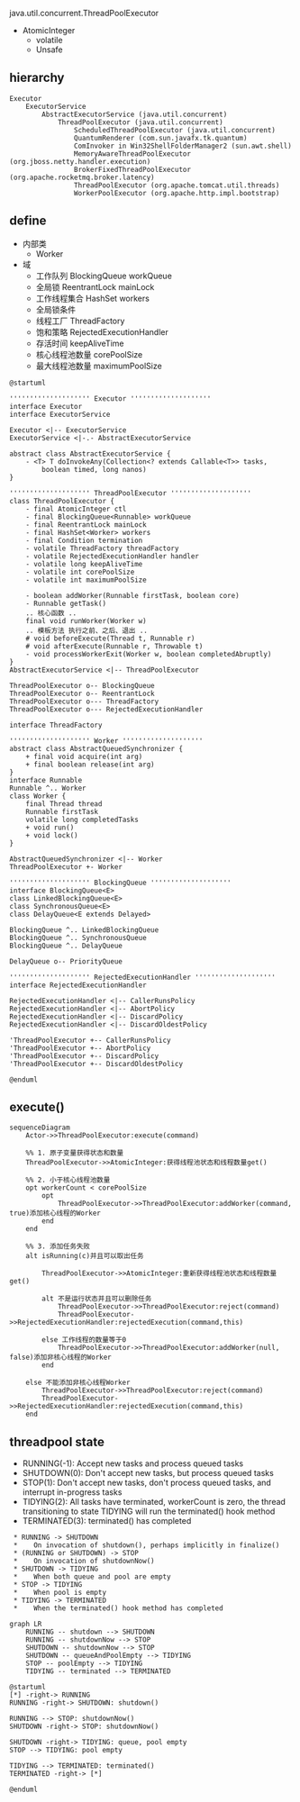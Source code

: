 java.util.concurrent.ThreadPoolExecutor

* AtomicInteger
  * volatile
  * Unsafe 

## hierarchy
```
Executor
    ExecutorService
        AbstractExecutorService (java.util.concurrent)
            ThreadPoolExecutor (java.util.concurrent)
                ScheduledThreadPoolExecutor (java.util.concurrent)
                QuantumRenderer (com.sun.javafx.tk.quantum)
                ComInvoker in Win32ShellFolderManager2 (sun.awt.shell)
                MemoryAwareThreadPoolExecutor (org.jboss.netty.handler.execution)
                BrokerFixedThreadPoolExecutor (org.apache.rocketmq.broker.latency)
                ThreadPoolExecutor (org.apache.tomcat.util.threads)
                WorkerPoolExecutor (org.apache.http.impl.bootstrap)
```

## define
* 内部类
  * Worker
* 域
  * 工作队列 BlockingQueue<Runnable> workQueue
  * 全局锁 ReentrantLock mainLock
  * 工作线程集合 HashSet<Worker> workers
  * 全局锁条件 
  * 线程工厂 ThreadFactory
  * 饱和策略 RejectedExecutionHandler
  * 存活时间 keepAliveTime
  * 核心线程池数量 corePoolSize
  * 最大线程池数量 maximumPoolSize

```plantuml
@startuml

'''''''''''''''''''' Executor ''''''''''''''''''''
interface Executor
interface ExecutorService

Executor <|-- ExecutorService
ExecutorService <|-.- AbstractExecutorService

abstract class AbstractExecutorService {
    - <T> T doInvokeAny(Collection<? extends Callable<T>> tasks,
        boolean timed, long nanos)
}

'''''''''''''''''''' ThreadPoolExecutor ''''''''''''''''''''
class ThreadPoolExecutor {
    - final AtomicInteger ctl
    - final BlockingQueue<Runnable> workQueue
    - final ReentrantLock mainLock
    - final HashSet<Worker> workers
    - final Condition termination
    - volatile ThreadFactory threadFactory
    - volatile RejectedExecutionHandler handler
    - volatile long keepAliveTime
    - volatile int corePoolSize
    - volatile int maximumPoolSize
    
    - boolean addWorker(Runnable firstTask, boolean core)
    - Runnable getTask()
    .. 核心函数 ..
    final void runWorker(Worker w) 
    .. 模板方法 执行之前、之后、退出 ..
    # void beforeExecute(Thread t, Runnable r)
    # void afterExecute(Runnable r, Throwable t)
    - void processWorkerExit(Worker w, boolean completedAbruptly)
}
AbstractExecutorService <|-- ThreadPoolExecutor

ThreadPoolExecutor o-- BlockingQueue
ThreadPoolExecutor o-- ReentrantLock
ThreadPoolExecutor o--- ThreadFactory
ThreadPoolExecutor o--- RejectedExecutionHandler

interface ThreadFactory

'''''''''''''''''''' Worker ''''''''''''''''''''
abstract class AbstractQueuedSynchronizer {
    + final void acquire(int arg)
    + final boolean release(int arg)
}
interface Runnable
Runnable ^.. Worker
class Worker {
    final Thread thread
    Runnable firstTask
    volatile long completedTasks
    + void run()
    + void lock()
}

AbstractQueuedSynchronizer <|-- Worker
ThreadPoolExecutor +- Worker

'''''''''''''''''''' BlockingQueue ''''''''''''''''''''
interface BlockingQueue<E>
class LinkedBlockingQueue<E>
class SynchronousQueue<E> 
class DelayQueue<E extends Delayed> 

BlockingQueue ^.. LinkedBlockingQueue
BlockingQueue ^.. SynchronousQueue
BlockingQueue ^.. DelayQueue

DelayQueue o-- PriorityQueue

'''''''''''''''''''' RejectedExecutionHandler ''''''''''''''''''''
interface RejectedExecutionHandler

RejectedExecutionHandler <|-- CallerRunsPolicy
RejectedExecutionHandler <|-- AbortPolicy
RejectedExecutionHandler <|-- DiscardPolicy
RejectedExecutionHandler <|-- DiscardOldestPolicy

'ThreadPoolExecutor +-- CallerRunsPolicy
'ThreadPoolExecutor +-- AbortPolicy
'ThreadPoolExecutor +-- DiscardPolicy
'ThreadPoolExecutor +-- DiscardOldestPolicy

@enduml
```

## execute()

```mermaid
sequenceDiagram
    Actor->>ThreadPoolExecutor:execute(command)
    
    %% 1. 原子变量获得状态和数量
    ThreadPoolExecutor->>AtomicInteger:获得线程池状态和线程数量get()
    
    %% 2. 小于核心线程池数量
    opt workerCount < corePoolSize
        opt
            ThreadPoolExecutor->>ThreadPoolExecutor:addWorker(command, true)添加核心线程的Worker
        end
    end
    
    %% 3. 添加任务失败
    alt isRunning(c)并且可以取出任务
        
        ThreadPoolExecutor->>AtomicInteger:重新获得线程池状态和线程数量get()
        
        alt 不是运行状态并且可以删除任务
            ThreadPoolExecutor->>ThreadPoolExecutor:reject(command)
            ThreadPoolExecutor->>RejectedExecutionHandler:rejectedExecution(command,this)
            
        else 工作线程的数量等于0
            ThreadPoolExecutor->>ThreadPoolExecutor:addWorker(null, false)添加非核心线程的Worker
        end
        
    else 不能添加非核心线程Worker
        ThreadPoolExecutor->>ThreadPoolExecutor:reject(command)
        ThreadPoolExecutor->>RejectedExecutionHandler:rejectedExecution(command,this)
    end
```

## threadpool state
* RUNNING(-1):  Accept new tasks and process queued tasks
* SHUTDOWN(0): Don't accept new tasks, but process queued tasks
* STOP(1):     Don't accept new tasks, don't process queued tasks, and interrupt in-progress tasks
* TIDYING(2):  All tasks have terminated, workerCount is zero, the thread transitioning to state TIDYING will run the terminated() hook method
* TERMINATED(3): terminated() has completed
     
```
 * RUNNING -> SHUTDOWN
 *    On invocation of shutdown(), perhaps implicitly in finalize()
 * (RUNNING or SHUTDOWN) -> STOP
 *    On invocation of shutdownNow()
 * SHUTDOWN -> TIDYING
 *    When both queue and pool are empty
 * STOP -> TIDYING
 *    When pool is empty
 * TIDYING -> TERMINATED
 *    When the terminated() hook method has completed
```     
     
```mermaid
graph LR
    RUNNING -- shutdown --> SHUTDOWN
    RUNNING -- shutdownNow --> STOP
    SHUTDOWN -- shutdownNow --> STOP
    SHUTDOWN -- queueAndPoolEmpty --> TIDYING
    STOP -- poolEmpty --> TIDYING
    TIDYING -- terminated --> TERMINATED
```

```plantuml
@startuml
[*] -right-> RUNNING
RUNNING -right-> SHUTDOWN: shutdown()

RUNNING --> STOP: shutdownNow()
SHUTDOWN -right-> STOP: shutdownNow()

SHUTDOWN -right-> TIDYING: queue, pool empty
STOP --> TIDYING: pool empty

TIDYING --> TERMINATED: terminated()
TERMINATED -right-> [*]

@enduml
```